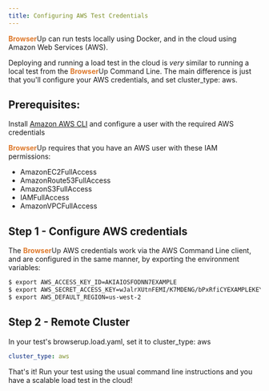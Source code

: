 ```yaml
---
title: Configuring AWS Test Credentials
---
```


<span style="font-weight: bold; color: #de792b;">Browser</span><span style="font-weight: bold; color: #6e6e6e;">Up</span> can run tests locally using Docker, and in the cloud using Amazon
Web Services (AWS).

Deploying and running a load test in the cloud is _very_ similar to
running a local test from the <span style="font-weight: bold; color: #de792b;">Browser</span><span style="font-weight: bold; color: #6e6e6e;">Up</span> Command Line. The main difference is just that
you'll configure your AWS credentials, and set cluster_type: aws.


## Prerequisites:

Install [Amazon AWS CLI](https://aws.amazon.com/cli/) and configure a user with the required AWS credentials

<span style="font-weight: bold; color: #de792b;">Browser</span><span style="font-weight: bold; color: #6e6e6e;">Up</span> requires that you have an AWS user with these IAM permissions:
* AmazonEC2FullAccess
* AmazonRoute53FullAccess
* AmazonS3FullAccess
* IAMFullAccess
* AmazonVPCFullAccess


## Step 1 - Configure AWS credentials

The <span style="font-weight: bold; color: #de792b;">Browser</span><span style="font-weight: bold; color: #6e6e6e;">Up</span> AWS credentials work via the AWS Command Line client, and are configured in
the same manner, by exporting the environment variables:

```bash
$ export AWS_ACCESS_KEY_ID=AKIAIOSFODNN7EXAMPLE
$ export AWS_SECRET_ACCESS_KEY=wJalrXUtnFEMI/K7MDENG/bPxRfiCYEXAMPLEKEY
$ export AWS_DEFAULT_REGION=us-west-2
```

## Step 2 - Remote Cluster

In your test's browserup.load.yaml, set it to cluster_type: aws

```yaml
cluster_type: aws
```

That's it! Run your test using the usual command line instructions and you have a
scalable load test in the cloud!




